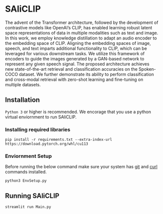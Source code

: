 # SAliCLIP
The advent of the Transformer architecture, followed by the development of contrastive models like OpenAI’s CLIP, has enabled learning robust latent space representations of data in multiple modalities such as text and image. In this work, we employ knowledge distillation to adapt an audio encoder to the embedding space of CLIP. Aligning the embedding spaces of image, speech, and text imparts additional functionality to CLIP, which can be leveraged for various downstream tasks. We utilize this framework of encoders to guide the images generated by a GAN-based network to represent any given speech signal. The proposed architecture achieves new state-of-the-art retrieval and classification accuracies on the Spoken-COCO dataset. We further demonstrate its ability to perform classification and cross-modal retrieval with zero-shot learning and fine-tuning on multiple datasets.
## Installation
```Python 3``` or higher is recommended. We encorage that you use a python virtual enviornment to run SAliCLIP.
### Installing required libraries
```
pip install -r requirements.txt --extra-index-url https://download.pytorch.org/whl/cu113
```
### Enviornment Setup
Before running the below command make sure your system has [git](https://www.atlassian.com/git/tutorials/install-git) and [curl](https://help.ubidots.com/en/articles/2165289-learn-how-to-install-run-curl-on-windows-macosx-linux) commands installed.
```
python3 EnvSetup.py
```
## Running SAliCLIP
```
streamlit run Main.py
```
